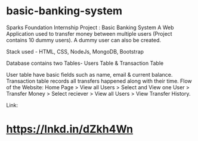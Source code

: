 # basic-banking-system

Sparks Foundation Internship Project : Basic Banking System A Web Application used to transfer money between multiple users (Project contains 10 dummy users). A dummy user can also be created.

Stack used - HTML, CSS, NodeJs, MongoDB, Bootstrap

Database contains two Tables- Users Table & Transaction Table

User table have basic fields such as name, email & current balance. Transaction table records all transfers happened along with their time. Flow of the Website: Home Page > View all Users > Select and View one User > Transfer Money > Select reciever > View all Users > View Transfer History.

Link:
# https://lnkd.in/dZkh4Wn
